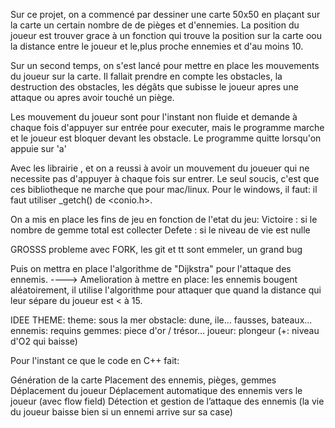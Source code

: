 Sur ce projet, on a commencé par dessiner une carte 50x50 en plaçant sur la carte un certain nombre de de pièges et d'ennemies. La position du joueur est trouver grace à un fonction qui trouve la position sur la carte oou la distance entre le joueur et le,plus proche ennemies et d'au moins 10.

Sur un second temps, on s'est lancé pour mettre en place les mouvements du joueur sur la carte. Il fallait prendre en compte les obstacles, la destruction des obstacles, les dégâts que subisse le joueur apres une attaque ou apres avoir touché un piège.

Les mouvement du joueur sont pour l'instant non fluide et demande à chaque fois d'appuyer sur entrée pour executer, mais le programme marche et le joueur est bloquer devant les obstacle. Le programme quitte lorsqu'on appuie sur 'a'

Avec les librairie <termios>,<unustd> et <stdio> on a reussi à avoir un mouvement du joueuer qui ne necessite pas d'appuyer à chaque fois sur entrer. Le seul soucis, c'est que ces bibliotheque ne marche que pour mac/linux. Pour le windows, il faut:
il faut utiliser _getch() de <conio.h>.

On a mis en place les fins de jeu en fonction de l'etat du jeu:
Victoire :  si le nombre de gemme total est collecter
Defete : si le niveau de vie est nulle


GROSSS probleme avec FORK, les git et tt sont emmeler, un grand bug 

Puis on mettra en place l'algorithme de "Dijkstra"  pour l'attaque des ennemis.
----> Amelioration à mettre en place: les ennemis bougent aléatoirement, il utilise l'algorithme pour attaquer que quand la distance qui leur sépare du joueur est < à 15.




IDEE THEME:
theme: sous la mer
obstacle: dune, ile... fausses, bateaux...
ennemis: requins
gemmes: piece d'or / trésor...
joueur: plongeur (+: niveau d'O2 qui baisse)

Pour l'instant ce que le code en C++ fait:

Génération de la carte
Placement des ennemis, pièges, gemmes
Déplacement du joueur
Déplacement automatique des ennemis vers le joueur (avec flow field)
Détection et gestion de l’attaque des ennemis (la vie du joueur baisse bien si un ennemi arrive sur sa case)


